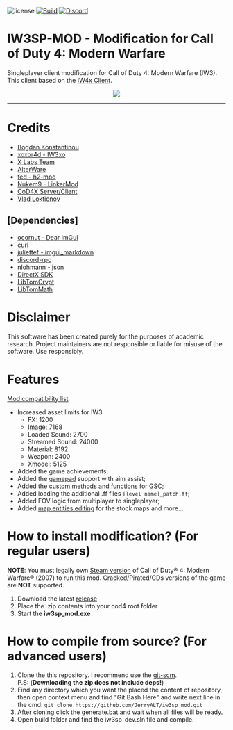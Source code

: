 ![license](https://img.shields.io/github/license/JerryALT/iw3sp_mod.svg)
[![Build](https://github.com/JerryALT/iw3sp_mod/workflows/Build/badge.svg)](https://github.com/JerryALT/iw3sp_mod/actions)
[![Discord](https://img.shields.io/discord/1091304681822752778?color=%237289DA&label=members&logo=discord&logoColor=%23FFFFFF)](https://discord.gg/YzNZSEMAnf)

# IW3SP-MOD - Modification for Call of Duty 4: Modern Warfare

Singleplayer client modification for Call of Duty 4: Modern Warfare (IW3). This client based on the [IW4x Client](https://github.com/iw4x/iw4x-client).

<p align="center">
  <img src="assets/github/banner.png?raw=true"/>
</p>

___

# Credits
- [Bogdan Konstantinou](https://www.youtube.com/@BogdanKonstantinou)
- [xoxor4d - IW3xo](https://github.com/xoxor4d/iw3xo-dev)
- [X Labs Team](https://github.com/XLabsProject)
- [AlterWare](https://github.com/alterware)
- [fed - h2-mod](https://github.com/fedddddd/h2-mod)
- [Nukem9 - LinkerMod](https://github.com/Nukem9/LinkerMod)
- [CoD4X Server/Client](https://github.com/callofduty4x)
- [Vlad Loktionov](https://www.youtube.com/@ruvlad)

## [Dependencies]
- [ocornut - Dear ImGui](https://github.com/ocornut/imgui)
- [curl](https://github.com/curl/curl)
- [juliettef - imgui_markdown](https://github.com/juliettef/imgui_markdown)
- [discord-rpc](https://github.com/discord/discord-rpc)
- [nlohmann - json](https://github.com/nlohmann/json)
- [DirectX SDK](https://github.com/devKlausS/dxsdk)
- [LibTomCrypt](https://github.com/libtom/libtomcrypt)
- [LibTomMath](https://github.com/libtom/libtommath)

# Disclaimer
This software has been created purely for the purposes of academic research. Project maintainers are not responsible or liable for misuse of the software. Use responsibly.

# Features
[Mod compatibility list](https://github.com/JerryALT/iw3sp_mod/wiki/Mod-compatibility-list)

- Increased asset limits for IW3
  - FX: 1200
  - Image: 7168
  - Loaded Sound: 2700
  - Streamed Sound: 24000
  - Material: 8192
  - Weapon: 2400
  - Xmodel: 5125
- Added the game achievements;
- Added the [gamepad](https://github.com/JerryALT/iw3sp_mod/wiki/All-about-gamepad) support with aim assist;
- Added the [custom methods and functions](https://github.com/JerryALT/iw3sp_mod/wiki/GSC-Functions) for GSC;
- Added loading the additional .ff files `[level name]_patch.ff`;
- Added FOV logic from multiplayer to singleplayer;
- Added [map entities editing](https://github.com/JerryALT/iw3sp_mod/wiki/Changing-the-map-entities) for the stock maps and more...

# How to install modification? (For regular users)
**NOTE**: You must legally own [Steam version](https://store.steampowered.com/app/7940/Call_of_Duty_4_Modern_Warfare_2007/) of Call of Duty® 4: Modern Warfare® (2007) to run this mod. Cracked/Pirated/CDs versions of the game are **NOT** supported.
1. Download the latest [release](https://github.com/JerryALT/iw3sp_mod/releases/latest)
2. Place the .zip contents into your cod4 root folder
3. Start the **iw3sp_mod.exe**

# How to compile from source? (For advanced users)
1. Clone the this repository. I recommend use the [git-scm](https://git-scm.com/downloads).
</br>P.S: (**Downloading the zip does not include deps!**)</br>
2. Find any directory which you want the placed the content of repository, then open context menu and find "Git Bash Here" and write next line in the cmd: `git clone https://github.com/JerryALT/iw3sp_mod.git`
3. After cloning click the generate.bat and wait when all files will be ready.
4. Open build folder and find the iw3sp_dev.sln file and compile.
